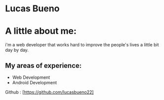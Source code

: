 # Lucas Bueno

# A little about me:

i'm a web developer that works hard to improve the people's lives a little bit day by day. 

## My areas of experience:

- Web Development
- Android Development

Github : [https://github.com/lucasbueno22]